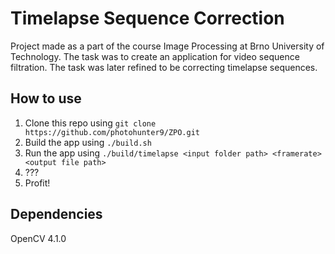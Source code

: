 # Timelapse Sequence Correction
Project made as a part of the course Image Processing at Brno University of Technology. The task was to create an application for video sequence filtration. The task was later refined to be correcting timelapse sequences.

## How to use
1. Clone this repo using `git clone https://github.com/photohunter9/ZPO.git`
2. Build the app using `./build.sh`
3. Run the app using `./build/timelapse <input folder path> <framerate> <output file path>`
4. ???
5. Profit!

## Dependencies
OpenCV 4.1.0